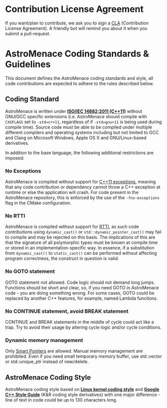# Contribution License Agreement

If you want/plan to contribute, we ask you to sign a [CLA](https://cla-assistant.io/viewizard/astromenace) (Contribution License Agreement). A friendly bot will remind you about it when you submit a pull-request.

# AstroMenace Coding Standards & Guidelines

This document defines the AstroMenace coding standards and style, all code contributions are expected to adhere to the rules described below.

## Coding Standard

AstroMenace is written under **[ISO/IEC 14882:2011 (C++11)][ISO/IEC/C++11]** without GNU/GCC specific extensions (i.e. AstroMenace should compile with `CXXFLAGS` set to `-std=c++11`, regardless of if `-std=gnu+11` is being used during compile time). Source code must be able to be compiled under multiple different compilers and operating systems including but not limited to GCC and Clang on Microsoft Windows, Apple OS X and GNU/Linux-based derivatives.

In addition to the base language, the following additional restrictions are imposed:

### No Exceptions

AstroMenace is compiled without support for [C++11 exceptions][Exceptions], meaning that any code contribution or dependency cannot throw a C++ exception at runtime or else the application will crash. For code present in the AstroMenace repository, this is enforced by the use of the `-fno-exceptions` flag in the CMake configuration.

### No RTTI

AstroMenace is compiled without support for [RTTI], as such code contributions using `dynamic_cast()` or `std::dynamic_pointer_cast()` may fail to compile and may be rejected on this basis. The implications of this are that the signature of all polymorphic types must be known at compile time or stored in an implementation-specific way. In essence, if a substitution from `dynamic_cast()` to `static_cast()` can be performed without affecting program correctness, the construct in question is valid.

### No GOTO statement

GOTO statement not allowed. Code logic should not demand long jumps. Functions should be short and clear, so, if you need GOTO in AstroMenace code - you are doing something wrong. For some cases, GOTO could be replaced by another C++ features, for example, named Lambda functions.

### No CONTINUE statement, avoid BREAK statement

CONTINUE and BREAK statements in the middle of cycle could act like a trap. Try to avoid their usage by altering cycle logic and/or cycle conditions.

### Dynamic memory management

Only [Smart Pointers] are allowed. Manual memory management are prohibited. Even if you need small temporary memory buffer, use std::vector or std::unique_ptr instead of new/delete.

## AstroMenace Coding Style

AstroMenace coding style based on **[Linux kernel coding style](https://www.kernel.org/doc/html/latest/process/coding-style.html)** and **[Google C++ Style Guide](https://google.github.io/styleguide/cppguide.html)** (K&R coding style derivatives) with one major difference - line of text in code could be up to 130 characters long.

<!-- Markdown links -->
[ISO/IEC/C++11]: https://www.iso.org/standard/50372.html
[Exceptions]: https://en.wikipedia.org/wiki/C%2B%2B#Exception_handling
[RTTI]: https://en.wikipedia.org/wiki/Run-time_type_information
[Smart Pointers]: http://en.cppreference.com/w/cpp/memory
